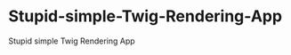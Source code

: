 Stupid-simple-Twig-Rendering-App
================================

Stupid simple Twig Rendering App
